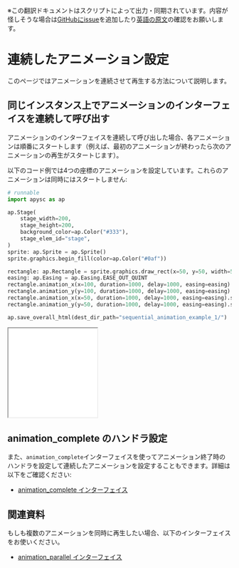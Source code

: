 <span class="inconspicuous-txt">※この翻訳ドキュメントはスクリプトによって出力・同期されています。内容が怪しそうな場合は<a href="https://github.com/simon-ritchie/apysc/issues" target="_blank">GitHubにissue</a>を追加したり[英語の原文](https://simon-ritchie.github.io/apysc/en/sequential_animation.html)の確認をお願いします。</span>

# 連続したアニメーション設定

このページではアニメーションを連続させて再生する方法について説明します。

## 同じインスタンス上でアニメーションのインターフェイスを連続して呼び出す

アニメーションのインターフェイスを連続して呼び出した場合、各アニメーションは順番にスタートします（例えば、最初のアニメーションが終わったら次のアニメーションの再生がスタートじます）。

以下のコード例では4つの座標のアニメーションを設定しています。これらのアニメーションは同時にはスタートしません:

```py
# runnable
import apysc as ap

ap.Stage(
    stage_width=200,
    stage_height=200,
    background_color=ap.Color("#333"),
    stage_elem_id="stage",
)
sprite: ap.Sprite = ap.Sprite()
sprite.graphics.begin_fill(color=ap.Color("#0af"))

rectangle: ap.Rectangle = sprite.graphics.draw_rect(x=50, y=50, width=50, height=50)
easing: ap.Easing = ap.Easing.EASE_OUT_QUINT
rectangle.animation_x(x=100, duration=1000, delay=1000, easing=easing).start()
rectangle.animation_y(y=100, duration=1000, delay=1000, easing=easing).start()
rectangle.animation_x(x=50, duration=1000, delay=1000, easing=easing).start()
rectangle.animation_y(y=50, duration=1000, delay=1000, easing=easing).start()

ap.save_overall_html(dest_dir_path="sequential_animation_example_1/")
```

<iframe src="static/sequential_animation_example_1/index.html" width="200" height="200"></iframe>

## animation_complete のハンドラ設定

また、`animation_complete`インターフェイスを使ってアニメーション終了時のハンドラを設定して連続したアニメーションを設定することもできます。詳細は以下をご確認ください:

- [animation_complete インターフェイス](jp_animation_complete.md)

## 関連資料

もしも複数のアニメーションを同時に再生したい場合、以下のインターフェイスをお使いください。

- [animation_parallel インターフェイス](jp_animation_parallel.md)